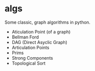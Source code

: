 # algs
Some classic, graph algorithms in python.

- Aticulation Point (of a graph)
- Bellman Ford
- DAG (Direct Asyclic Graph)
- Articulation Points
- Prims
- Strong Components
- Topological Sort
